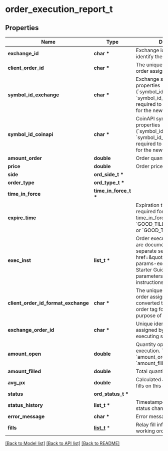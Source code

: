 # order_execution_report_t

## Properties
Name | Type | Description | Notes
------------ | ------------- | ------------- | -------------
**exchange_id** | **char \*** | Exchange identifier used to identify the routing destination. | 
**client_order_id** | **char \*** | The unique identifier of the order assigned by the client. | 
**symbol_id_exchange** | **char \*** | Exchange symbol. One of the properties (&#x60;symbol_id_exchange&#x60;, &#x60;symbol_id_coinapi&#x60;) is required to identify the market for the new order. | [optional] 
**symbol_id_coinapi** | **char \*** | CoinAPI symbol. One of the properties (&#x60;symbol_id_exchange&#x60;, &#x60;symbol_id_coinapi&#x60;) is required to identify the market for the new order. | [optional] 
**amount_order** | **double** | Order quantity. | 
**price** | **double** | Order price. | 
**side** | **ord_side_t \*** |  | 
**order_type** | **ord_type_t \*** |  | 
**time_in_force** | **time_in_force_t \*** |  | 
**expire_time** |  | Expiration time. Conditionaly required for orders with time_in_force &#x3D; &#x60;GOOD_TILL_TIME_EXCHANGE&#x60; or &#x60;GOOD_TILL_TIME_OEML&#x60;. | [optional] 
**exec_inst** | **list_t \*** | Order execution instructions are documented in the separate section: &lt;a href&#x3D;\&quot;#ems-order-params-exec\&quot;&gt;EMS / Starter Guide / Order parameters / Execution instructions&lt;/a&gt;  | [optional] 
**client_order_id_format_exchange** | **char \*** | The unique identifier of the order assigned by the client converted to the exchange order tag format for the purpose of tracking it. | 
**exchange_order_id** | **char \*** | Unique identifier of the order assigned by the exchange or executing system. | [optional] 
**amount_open** | **double** | Quantity open for further execution. &#x60;amount_open&#x60; &#x3D; &#x60;amount_order&#x60; - &#x60;amount_filled&#x60; | 
**amount_filled** | **double** | Total quantity filled. | 
**avg_px** | **double** | Calculated average price of all fills on this order. | [optional] 
**status** | **ord_status_t \*** |  | 
**status_history** | **list_t \*** | Timestamped history of order status changes. | [optional] 
**error_message** | **char \*** | Error message. | [optional] 
**fills** | [**list_t**](fills.md) \* | Relay fill information on working orders. | [optional] 

[[Back to Model list]](../README.md#documentation-for-models) [[Back to API list]](../README.md#documentation-for-api-endpoints) [[Back to README]](../README.md)


